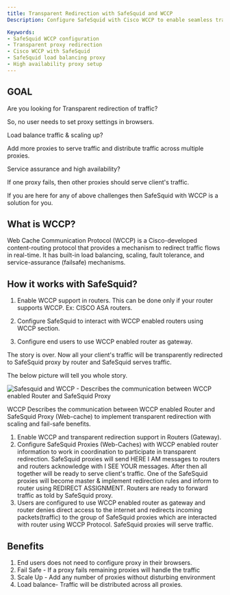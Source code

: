 ```yaml
---
title: Transparent Redirection with SafeSquid and WCCP  
Description: Configure SafeSquid with Cisco WCCP to enable seamless transparent redirection, ensuring proxy-free client setups, load balancing, high availability, and scalable web traffic management.

Keywords:
- SafeSquid WCCP configuration  
- Transparent proxy redirection  
- Cisco WCCP with SafeSquid  
- SafeSquid load balancing proxy  
- High availability proxy setup  
---
```

## GOAL
Are you looking for Transparent redirection of traffic?

So, no user needs to set proxy settings in browsers.

Load balance traffic & scaling up?

Add more proxies to serve traffic and distribute traffic across multiple proxies.

Service assurance and high availability?

If one proxy fails, then other proxies should serve client's traffic.

If you are here for any of above challenges then SafeSquid with WCCP is a solution for you.

## What is WCCP?
Web Cache Communication Protocol (WCCP) is a Cisco-developed content-routing protocol that provides a mechanism to redirect traffic flows in real-time. It has built-in load balancing, scaling, fault tolerance, and service-assurance (failsafe) mechanisms.

## How it works with SafeSquid?
1. Enable WCCP support in routers. This can be done only if your router supports WCCP.
Ex: CISCO ASA routers.

2. Configure SafeSquid to interact with WCCP enabled routers using WCCP section.
3. Configure end users to use WCCP enabled router as gateway.

The story is over. Now all your client's traffic will be transparently redirected to SafeSquid proxy by router and SafeSquid serves traffic.

The below picture will tell you whole story.

![Safesquid and WCCP - Describes the communication between WCCP enabled Router and SafeSquid Proxy ](/img/How_To/Transparent_Redirection_With_SafeSquid_And_WCCP/image1.webp)

WCCP Describes the communication between WCCP enabled Router and SafeSquid Proxy (Web-cache) to implement transparent redirection with scaling and fail-safe benefits.

1. Enable WCCP and transparent redirection support in Routers (Gateway).
2. Configure SafeSquid Proxies (Web-Caches) with WCCP enabled router information to work in coordination to participate in transparent redirection. SafeSquid proxies will send HERE I AM messages to routers and routers acknowledge with I SEE YOUR messages. After then all together will be ready to serve client's traffic. One of the SafeSquid proxies will become master & implement redirection rules and inform to router using REDIRECT ASSIGNMENT. Routers are ready to forward traffic as told by SafeSquid proxy.
3. Users are configured to use WCCP enabled router as gateway and router denies direct access to the internet and redirects incoming packets(traffic) to the group of SafeSquid proxies which are interacted with router using WCCP Protocol. SafeSquid proxies will serve traffic.

## Benefits

1. End users does not need to configure proxy in their browsers.
2. Fail Safe - If a proxy fails remaining proxies will handle the traffic
3. Scale Up - Add any number of proxies without disturbing environment
4. Load balance- Traffic will be distributed across all proxies.

